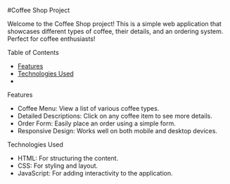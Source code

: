 #Coffee Shop Project

Welcome to the Coffee Shop project! This is a simple web application that showcases different types of coffee, their details, and an ordering system. Perfect for coffee enthusiasts!

 Table of Contents
- [Features](#features)
- [Technologies Used](#technologies-used)
- 
Features
- Coffee Menu: View a list of various coffee types.
- Detailed Descriptions: Click on any coffee item to see more details.
- Order Form: Easily place an order using a simple form.
- Responsive Design: Works well on both mobile and desktop devices.

Technologies Used
- HTML: For structuring the content.
- CSS: For styling and layout.
- JavaScript: For adding interactivity to the application.

